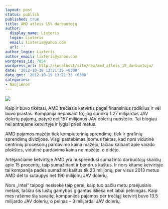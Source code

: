 ```yaml
---
layout: post
status: publish
published: true
title: AMD atleis 15% darbuotojų
author:
  display_name: Lixteris
  login: Lixteris
  email: lixteris@yahoo.com
  url: ''
author_login: Lixteris
author_email: lixteris@yahoo.com
wordpress_id: 7054
wordpress_url: http://localhost/site/new/amd_atleis_15_darbuotoju/
date: '2012-10-19 13:21:35 +0300'
date_gmt: '2012-10-19 13:21:35 +0300'
categories:
- Naujienos
---
```

<p><div class="imgright"><img src="http://technews.lt/upload/amd_headquarters1_en_0.jpg"  /></div></p>
<p>
	Kaip ir buvo tikėtasi, AMD trečiasis ketvirtis pagal finansinius rodiklius ir vėl buvo prastas. Kompanija nepaisant to, jog surinko 1.27 milijardus JAV dolerių pajamų, patyrė net 157 milijonus JAV dolerių nuostolio. Tai blogiau nei antrajame ketvirtyje ir lygiai prie&scaron; metus.</p>
<p>
	AMD pajamos mažėjo tiek kompiuterinių sprendimų, tiek ir grafinių sprendimų divizijose. Visgi pastebimas įdomus faktas, kad nors vidutinė centrinių procesorių pardavimo kaina mažėjo, tačiau kalbant apie vaizdo plok&scaron;tes, vidutinė pardavimo kaina ne mažėjo, o didėjo.</p>
<p>
	Artėjančiame ketvirtyje AMD yra nusprendusi sumažinto darbuotojų skaičių apie 15 procentų, taip sumažinant ir bendrus ka&scaron;tus. Ir nors kitame ketvirtyje tai kompanija padės sumažinti ka&scaron;tus tik 20 milijonų, per visus 2013 metus AMD dėl to sutaupys net 190 milijonų JAV dolerių.</p>
<p>
	Nors &bdquo;Intel&ldquo; taipogi nesisekė taip gerai, kaip tuo pačiu metu praėjusiais metais, tačiau &scaron;is lustų gamybos gigantas i&scaron;lieka net labai pelningas. Kaip mes ra&scaron;ėme &scaron;ią savaitę, kompanijos pajamos per trečiąjį ketvirtį buvo 13.5 milijardo JAV dolerių, o pelnas &ndash; 3 milijardai JAV dolerių.</p>
